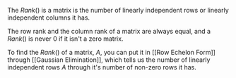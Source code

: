 The $Rank()$ is a matrix is the number of linearly independent rows or linearly independent columns it has.

The row rank and the column rank of a matrix are always equal, and a $Rank()$ is never $0$ if it isn't a zero matrix.

To find the $Rank()$ of a matrix, $A$, you can put it in [[Row Echelon Form]] through [[Gaussian Elimination]], which tells us the number of linearly independent rows $A$ through it's number of non-zero rows it has.